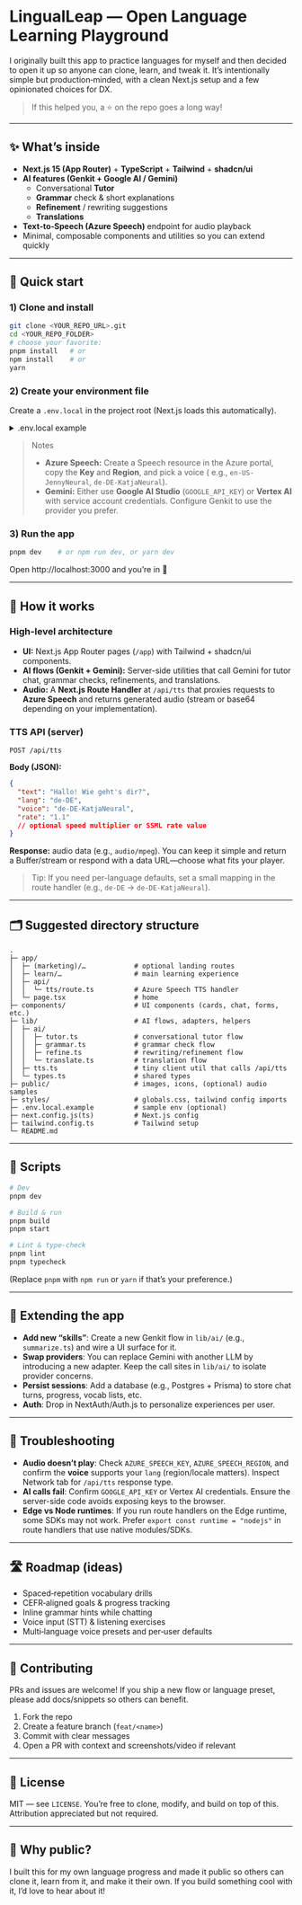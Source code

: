 # LingualLeap — Open Language Learning Playground

I originally built this app to practice languages for myself and then decided to open it up so anyone can clone, learn,
and tweak it. It’s intentionally simple but production‑minded, with a clean Next.js setup and a few opinionated choices
for DX.

> If this helped you, a ⭐ on the repo goes a long way!

---

## ✨ What’s inside

- **Next.js 15 (App Router)** + **TypeScript** + **Tailwind** + **shadcn/ui**
- **AI features (Genkit + Google AI / Gemini)**
    - Conversational **Tutor**
    - **Grammar** check & short explanations
    - **Refinement** / rewriting suggestions
    - **Translations**
- **Text‑to‑Speech (Azure Speech)** endpoint for audio playback
- Minimal, composable components and utilities so you can extend quickly

---

## 🚀 Quick start

### 1) Clone and install

```bash
git clone <YOUR_REPO_URL>.git
cd <YOUR_REPO_FOLDER>
# choose your favorite:
pnpm install   # or
npm install    # or
yarn
```

### 2) Create your environment file

Create a `.env.local` in the project root (Next.js loads this automatically).

<details>
<summary>.env.local example</summary>

```dotenv
# --- Azure Speech (Text-to-Speech) ---
AZURE_SPEECH_KEY=your_azure_speech_key
AZURE_SPEECH_REGION=westeurope   # e.g., westeurope, eastus, etc.
AZURE_SPEECH_DEFAULT_VOICE=en-US-JennyNeural  # optional

# --- Google AI / Gemini (pick one of these integration paths) ---
# If using Google AI Studio API key (server-side calls):
GOOGLE_API_KEY=your_google_ai_studio_api_key

# If using Vertex AI via service account, you might rely on ADC (Application Default Credentials):
# GOOGLE_APPLICATION_CREDENTIALS=/absolute/path/to/your-service-account.json
# GCLOUD_PROJECT=your-gcp-project-id
# GOOGLE_CLOUD_PROJECT=your-gcp-project-id

# --- App settings (optional) ---
NEXT_PUBLIC_APP_NAME=LingualLeap
```

</details>

> Notes
> - **Azure Speech:** Create a Speech resource in the Azure portal, copy the **Key** and **Region**, and pick a voice (
    e.g., `en-US-JennyNeural`, `de-DE-KatjaNeural`).
> - **Gemini:** Either use **Google AI Studio** (`GOOGLE_API_KEY`) or **Vertex AI** with service account credentials.
    Configure Genkit to use the provider you prefer.

### 3) Run the app

```bash
pnpm dev    # or npm run dev, or yarn dev
```

Open http://localhost:3000 and you’re in 🎉

---

## 🧠 How it works

### High-level architecture

- **UI:** Next.js App Router pages (`/app`) with Tailwind + shadcn/ui components.
- **AI flows (Genkit + Gemini):** Server-side utilities that call Gemini for tutor chat, grammar checks, refinements,
  and translations.
- **Audio:** A **Next.js Route Handler** at `/api/tts` that proxies requests to **Azure Speech** and returns generated
  audio (stream or base64 depending on your implementation).

### TTS API (server)

`POST /api/tts`

**Body (JSON):**

```json
{
  "text": "Hallo! Wie geht's dir?",
  "lang": "de-DE",
  "voice": "de-DE-KatjaNeural",
  "rate": "1.1"
  // optional speed multiplier or SSML rate value
}
```

**Response:** audio data (e.g., `audio/mpeg`). You can keep it simple and return a Buffer/stream or respond with a data
URL—choose what fits your player.

> Tip: If you need per-language defaults, set a small mapping in the route handler (e.g., `de-DE` →
`de-DE-KatjaNeural`).

---

## 🗂️ Suggested directory structure

```
.
├─ app/
│  ├─ (marketing)/…            # optional landing routes
│  ├─ learn/…                  # main learning experience
│  ├─ api/
│  │  └─ tts/route.ts          # Azure Speech TTS handler
│  └─ page.tsx                 # home
├─ components/                 # UI components (cards, chat, forms, etc.)
├─ lib/                        # AI flows, adapters, helpers
│  ├─ ai/
│  │  ├─ tutor.ts              # conversational tutor flow
│  │  ├─ grammar.ts            # grammar check flow
│  │  ├─ refine.ts             # rewriting/refinement flow
│  │  └─ translate.ts          # translation flow
│  ├─ tts.ts                   # tiny client util that calls /api/tts
│  └─ types.ts                 # shared types
├─ public/                     # images, icons, (optional) audio samples
├─ styles/                     # globals.css, tailwind config imports
├─ .env.local.example          # sample env (optional)
├─ next.config.js(ts)          # Next.js config
├─ tailwind.config.ts          # Tailwind setup
└─ README.md
```

---

## 🧪 Scripts

```bash
# Dev
pnpm dev

# Build & run
pnpm build
pnpm start

# Lint & type-check
pnpm lint
pnpm typecheck
```

(Replace `pnpm` with `npm run` or `yarn` if that’s your preference.)

---

## 🧩 Extending the app

- **Add new “skills”**: Create a new Genkit flow in `lib/ai/` (e.g., `summarize.ts`) and wire a UI surface for it.
- **Swap providers**: You can replace Gemini with another LLM by introducing a new adapter. Keep the call sites in
  `lib/ai/` to isolate provider concerns.
- **Persist sessions**: Add a database (e.g., Postgres + Prisma) to store chat turns, progress, vocab lists, etc.
- **Auth**: Drop in NextAuth/Auth.js to personalize experiences per user.

---

## 🐛 Troubleshooting

- **Audio doesn’t play**: Check `AZURE_SPEECH_KEY`, `AZURE_SPEECH_REGION`, and confirm the **voice** supports your
  `lang` (region/locale matters). Inspect Network tab for `/api/tts` response type.
- **AI calls fail**: Confirm `GOOGLE_API_KEY` or Vertex AI credentials. Ensure the server-side code avoids exposing keys
  to the browser.
- **Edge vs Node runtimes**: If you run route handlers on the Edge runtime, some SDKs may not work. Prefer
  `export const runtime = "nodejs"` in route handlers that use native modules/SDKs.

---

## 🛣️ Roadmap (ideas)

- Spaced‑repetition vocabulary drills
- CEFR‑aligned goals & progress tracking
- Inline grammar hints while chatting
- Voice input (STT) & listening exercises
- Multi‑language voice presets and per‑user defaults

---

## 🤝 Contributing

PRs and issues are welcome! If you ship a new flow or language preset, please add docs/snippets so others can benefit.

1. Fork the repo
2. Create a feature branch (`feat/<name>`)
3. Commit with clear messages
4. Open a PR with context and screenshots/video if relevant

---

## 📜 License

MIT — see `LICENSE`. You’re free to clone, modify, and build on top of this. Attribution appreciated but not required.

---

## 🙌 Why public?

I built this for my own language progress and made it public so others can clone it, learn from it, and make it their
own. If you build something cool with it, I’d love to hear about it!

